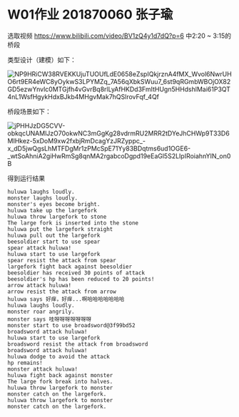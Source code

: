 # W01作业 201870060 张子瑜

选取视频 https://www.bilibili.com/video/BV1zQ4y1d7dQ?p=6 中2:20 ~ 3:15的桥段

类型设计（建模）如下：

![NP9HRiCW38RVEKKUjuTUOUfLdE0658eZspIQkjrznA4fMX_Wvol6NwrUHO6rt9ER4eWC8yOykwS3LPYMZq_7A56qXbkSWuu7_6st9qRGmbWBOjOX82GD5ezwYnvlc0MTGjfh4vGvrBq8rlLyAfHKDd3FmItHUgn5HHdshlMai61P3QT4nL1WsfHgykHdxBJkb4MHgvMak7hQSlrovFqf_4Qf](https://user-images.githubusercontent.com/90622345/133399358-95634dd9-4be2-4ad2-854d-1f7eddd0788b.png)

桥段场景如下：

![jPHHJzDG5CVV-obkqcUNAMlJzO70okwNC3mGgKg28vdrmRU2MRR2tDYeJhCHWp9T33D6MIHkez-5xDoM9xw2fxbjRmDcagYzJRZyppc_-x_dD5jwQgsLhMTFDgMr1zPMcSpE71Yy83BDqtms6ud1OGE6-_wtSoAhniA2giHwRmSg8qnMA2rgabcoDgpd19eEaGl5S2LIpIRoiahnYIN_on0B](https://user-images.githubusercontent.com/90622345/133412545-cc777dc8-c3cc-488c-96e3-d80eb9858920.png)



得到运行结果

```
huluwa laughs loudly.
monster laughs loudly.
monster's eyes become bright.
huluwa take up the largefork
huluwa throw largefork to stone
The large fork is inserted into the stone    
huluwa put the largefork straight       
huluwa pull out the largefork
beesoldier start to use spear
spear attack huluwa!
huluwa start to use largefork
spear resist the attack from spear   
largefork fight back against beesoldier
beesoldier has received 30 points of attack
beesoldier's hp has been reduced to 20 points!
arrow attack huluwa!
arrow resist the attack from arrow
huluwa says 好痒，好痒...啊哈哈哈哈哈哈哈
huluwa laughs loudly.
monster roar angrily.
monster says 哇呀呀呀呀呀呀呀
monster start to use broadsword@3f99bd52
broadsword attack huluwa!
huluwa start to use largefork
broadsword resist the attack from broadsword
broadsword attack huluwa!
huluwa dodge to avoid the attack
hp remains!
monster attack huluwa!
huluwa fight back against monster
The large fork break into halves.
huluwa throw largefork to monster
monster catch on the largefork.
huluwa throw largefork to monster
monster catch on the largefork.
```
